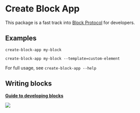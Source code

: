 # Create Block App

This package is a fast track into [Block Protocol](https://blockprotocol.org) for developers.

## Examples

`create-block-app my-block`

`create-block-app my-block --template=custom-element`

For full usage, see `create-block-app --help`

## Writing blocks

**[Guide to developing blocks](https://blockprotocol.org/docs/blocks/develop)**

![](https://blockprotocol.org/assets/bp_og_cover.png)
